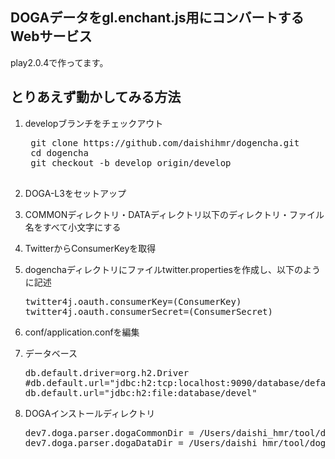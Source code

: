 DOGAデータをgl.enchant.js用にコンバートするWebサービス
------------------------------------------------------

play2.0.4で作ってます。

とりあえず動かしてみる方法
--------------------------

1. developブランチをチェックアウト
    <pre>
    git clone https://github.com/daishihmr/dogencha.git
    cd dogencha
    git checkout -b develop origin/develop
    </pre>

2. DOGA-L3をセットアップ
 1. COMMONディレクトリ・DATAディレクトリ以下のディレクトリ・ファイル名をすべて小文字にする

3. TwitterからConsumerKeyを取得
 1. dogenchaディレクトリにファイルtwitter.propertiesを作成し、以下のように記述
    <pre>
    twitter4j.oauth.consumerKey=(ConsumerKey)
    twitter4j.oauth.consumerSecret=(ConsumerSecret)
    </pre>

4. conf/application.confを編集
 1. データベース
    <pre>
    db.default.driver=org.h2.Driver
    #db.default.url="jdbc:h2:tcp:localhost:9090/database/default"
    db.default.url="jdbc:h2:file:database/devel"
    </pre>

 2. DOGAインストールディレクトリ
    <pre>
    dev7.doga.parser.dogaCommonDir = /Users/daishi_hmr/tool/dogacga/common
    dev7.doga.parser.dogaDataDir = /Users/daishi_hmr/tool/dogacga/data
    </pre>
